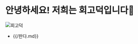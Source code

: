 # 안녕하세요! 저희는 회고덕입니다🦆

![회고덕](https://user-images.githubusercontent.com/18046394/178394624-5bffdb73-c21f-41fc-a890-2d84814b70d9.jpeg)

- {{/판다.md}}
